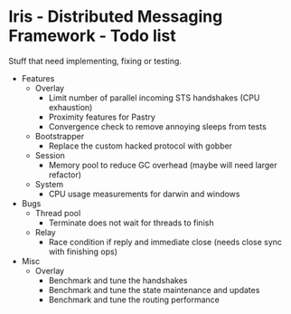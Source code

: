   Iris - Distributed Messaging Framework - Todo list
======================================================

Stuff that need implementing, fixing or testing.

- Features
    - Overlay
        - Limit number of parallel incoming STS handshakes (CPU exhaustion)
        - Proximity features for Pastry
        - Convergence check to remove annoying sleeps from tests
    - Bootstrapper
        - Replace the custom hacked protocol with gobber
    - Session
        - Memory pool to reduce GC overhead (maybe will need larger refactor)
    - System
        - CPU usage measurements for darwin and windows
- Bugs
    - Thread pool
        - Terminate does not wait for threads to finish
    - Relay
        - Race condition if reply and immediate close (needs close sync with finishing ops)
- Misc
    - Overlay
        - Benchmark and tune the handshakes
        - Benchmark and tune the state maintenance and updates
        - Benchmark and tune the routing performance
